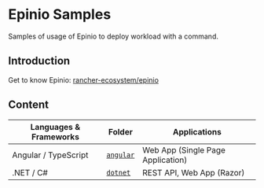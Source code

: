 # Epinio Samples

Samples of usage of Epinio to deploy workload with a command.

## Introduction

Get to know Epinio: [rancher-ecosystem/epinio](https://devpro.github.io/rancher-ecosystem/epinio/)

## Content

Languages & Frameworks | Folder                                 | Applications
-----------------------|----------------------------------------|----------------------------------
Angular / TypeScript   | [`angular`](samples/angular/README.md) | Web App (Single Page Application)
.NET / C#              | [`dotnet`](samples/dotnet/README.md)   | REST API, Web App (Razor)
